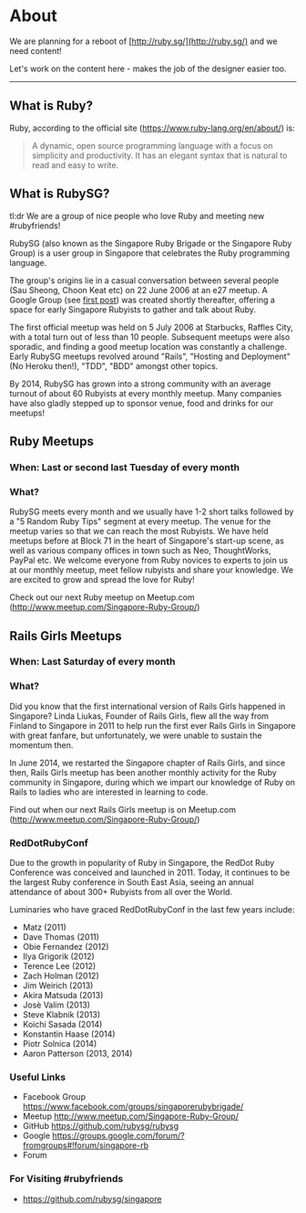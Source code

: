# About

We are planning for a reboot of [http://ruby.sg/](http://ruby.sg/) and we need content!

Let's work on the content here - makes the job of the designer easier too.

----

## What is Ruby?

Ruby, according to the official site (https://www.ruby-lang.org/en/about/) is:

> A dynamic, open source programming language with a focus on simplicity and productivity. It has an elegant syntax that is natural to read and easy to write.

## What is RubySG?

tl:dr We are a group of nice people who love Ruby and meeting new #rubyfriends!

RubySG (also known as the Singapore Ruby Brigade or the Singapore Ruby Group) is a user group in Singapore that celebrates the Ruby programming language.

The group's origins lie in a casual conversation between several people (Sau Sheong, Choon Keat etc) on 22 June 2006 at an e27 meetup. A Google Group (see [first post](https://groups.google.com/forum/?fromgroups#!topic/singapore-rb/ZXMA0Pg8uW4)) was created shortly thereafter, offering a space for early Singapore Rubyists to gather and talk about Ruby.

The first official meetup was held on 5 July 2006 at Starbucks, Raffles City, with a total turn out of less than 10 people. Subsequent meetups were also sporadic, and finding a good meetup location was constantly a challenge. Early RubySG meetups revolved around "Rails", "Hosting and Deployment" (No Heroku then!), "TDD", "BDD" amongst other topics.

By 2014, RubySG has grown into a strong community with an average turnout of about 60 Rubyists at every monthly meetup. Many companies have also gladly stepped up to sponsor venue, food and drinks for our meetups!

## Ruby Meetups

### When: Last or second last Tuesday of every month

### What?

RubySG meets every month and we usually have 1-2 short talks followed by a "5 Random Ruby Tips" segment at every meetup. The venue for the meetup varies so that we can reach the most Rubyists. We have held meetups before at Block 71 in the heart of Singapore's start-up scene, as well as various company offices in town such as Neo, ThoughtWorks, PayPal etc. We welcome everyone from Ruby novices to experts to join us at our monthly meetup, meet fellow rubyists and share your knowledge. We are excited to grow and spread the love for Ruby!

Check out our next Ruby meetup on Meetup.com (http://www.meetup.com/Singapore-Ruby-Group/)

## Rails Girls Meetups

### When: Last Saturday of every month

### What?
Did you know that the first international version of Rails Girls happened in Singapore? Linda Liukas, Founder of Rails Girls, flew all the way from Finland to Singapore in 2011 to help run the first ever Rails Girls in Singapore with great fanfare, but unfortunately, we were unable to sustain the momentum then.

In June 2014, we restarted the Singapore chapter of Rails Girls, and since then, Rails Girls meetup has been another monthly activity for the Ruby community in Singapore, during which we impart our knowledge of Ruby on Rails to ladies who are interested in learning to code.

Find out when our next Rails Girls meetup is on Meetup.com (http://www.meetup.com/Singapore-Ruby-Group/)

### RedDotRubyConf

Due to the growth in popularity of Ruby in Singapore, the RedDot Ruby Conference was conceived and launched in 2011. Today, it continues to be the largest Ruby conference in South East Asia, seeing an annual attendance of about 300+ Rubyists from all over the World. 

Luminaries who have graced RedDotRubyConf in the last few years include:

- Matz (2011)
- Dave Thomas (2011)
- Obie Fernandez (2012)
- Ilya Grigorik (2012)
- Terence Lee (2012)
- Zach Holman (2012)
- Jim Weirich (2013)
- Akira Matsuda (2013)
- Josè Valim (2013)
- Steve Klabnik (2013)
- Koichi Sasada (2014)
- Konstantin Haase (2014)
- Piotr Solnica (2014)
- Aaron Patterson (2013, 2014)

### Useful Links

- Facebook Group https://www.facebook.com/groups/singaporerubybrigade/
- Meetup http://www.meetup.com/Singapore-Ruby-Group/
- GitHub https://github.com/rubysg/rubysg
- Google https://groups.google.com/forum/?fromgroups#!forum/singapore-rb
- Forum

### For Visiting #rubyfriends

- https://github.com/rubysg/singapore
